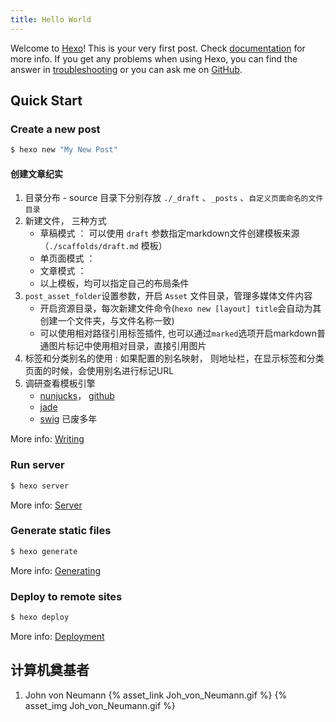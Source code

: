 ```yaml
---
title: Hello World
---
```

Welcome to [Hexo](https://hexo.io/)! This is your very first post. Check [documentation](https://hexo.io/docs/) for more info. If you get any problems when using Hexo, you can find the answer in [troubleshooting](https://hexo.io/docs/troubleshooting.html) or you can ask me on [GitHub](https://github.com/hexojs/hexo/issues).

## Quick Start

### Create a new post

``` bash
$ hexo new "My New Post"
```

#### 创建文章纪实

1. 目录分布 - source 目录下分别存放 `./_draft` 、`_posts` 、`自定义页面命名的文件目录`
2. 新建文件， 三种方式
   - 草稿模式 ： 可以使用 `draft` 参数指定markdown文件创建模板来源（`./scaffolds/draft.md` 模板）
   - 单页面模式 ： 
   - 文章模式 ：
   - 以上模板，均可以指定自己的布局条件
3. `post_asset_folder`设置参数，开启 `Asset` 文件目录，管理多媒体文件内容
   - 开启资源目录，每次新建文件命令(`hexo new [layout] title`会自动为其创建一个文件夹，与文件名称一致)
   - 可以使用相对路径引用标签插件, 也可以通过`marked`选项开启markdown普通图片标记中使用相对目录，直接引用图片
4. 标签和分类别名的使用 : 如果配置的别名映射， 则地址栏，在显示标签和分类页面的时候，会使用别名进行标记URL
5. 调研查看模板引擎
   - [nunjucks](https://mozilla.github.io/nunjucks/)， [github](https://github.com/mozilla/nunjucks)
   - [jade]()
   - [swig]() 已废多年

More info: [Writing](https://hexo.io/docs/writing.html)

### Run server

``` bash
$ hexo server
```

More info: [Server](https://hexo.io/docs/server.html)

### Generate static files

``` bash
$ hexo generate
```

More info: [Generating](https://hexo.io/docs/generating.html)

### Deploy to remote sites

``` bash
$ hexo deploy
```

More info: [Deployment](https://hexo.io/docs/one-command-deployment.html)



## 计算机奠基者

1. John von Neumann
{% asset_link Joh_von_Neumann.gif %}
{% asset_img Joh_von_Neumann.gif %}